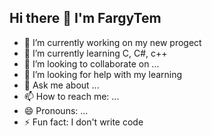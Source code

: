 ## Hi there 👋 I'm FargyTem

- 🔭 I’m currently working on my new progect 
- 🌱 I’m currently learning C, C#, c++
- 👯 I’m looking to collaborate on ...
- 🤔 I’m looking for help with my learning
- 💬 Ask me about ...
- 📫 How to reach me: ...
- 😄 Pronouns: ...
- ⚡ Fun fact: I don't write code

